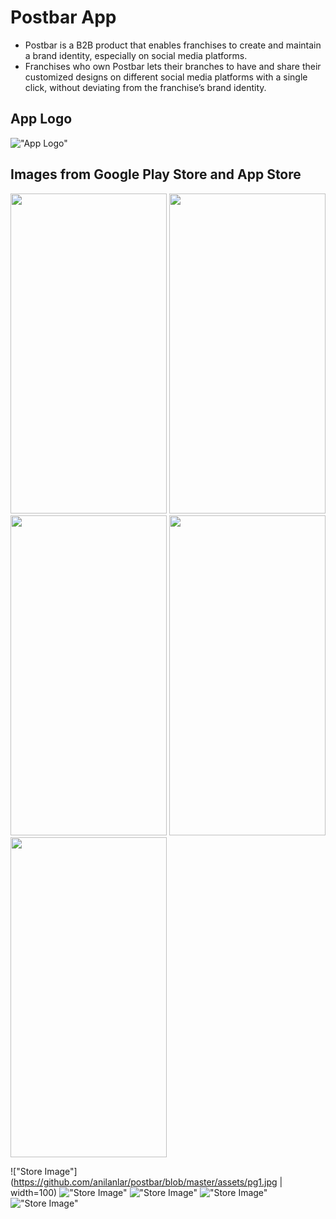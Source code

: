 # Postbar App

- Postbar is a B2B product that enables franchises to create and maintain a brand identity, especially on social media platforms.
- Franchises who own Postbar lets their branches to have and share their customized designs on different social media
platforms with a single click, without deviating from the franchise’s brand identity.


## App Logo

!["App Logo"](https://github.com/anilanlar/postbar/blob/master/assets/launcher/icon_gif.gif)

## Images from Google Play Store and App Store

<img src="https://github.com/anilanlar/postbar/blob/master/assets/pg1.jpg" width="250" height="512">
<img src="https://github.com/anilanlar/postbar/blob/master/assets/pg2.jpg" width="250" height="512">
<img src="https://github.com/anilanlar/postbar/blob/master/assets/pg3.jpg" width="250" height="512">
<img src="https://github.com/anilanlar/postbar/blob/master/assets/pg4.jpg" width="250" height="512">
<img src="https://github.com/anilanlar/postbar/blob/master/assets/pg5.jpg" width="250" height="512">

!["Store Image"](https://github.com/anilanlar/postbar/blob/master/assets/pg1.jpg | width=100)
!["Store Image"](https://github.com/anilanlar/postbar/blob/master/assets/pg2.jpg)
!["Store Image"](https://github.com/anilanlar/postbar/blob/master/assets/pg3.jpg)
!["Store Image"](https://github.com/anilanlar/postbar/blob/master/assets/pg4.jpg)
!["Store Image"](https://github.com/anilanlar/postbar/blob/master/assets/pg5.jpg)
